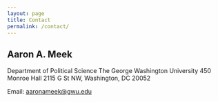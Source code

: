 ```yaml
---
layout: page
title: Contact
permalink: /contact/
---
```


## Aaron A. Meek
Department of Political Science
The George Washington University
450 Monroe Hall
2115 G St NW,
Washington, DC 20052

Email: [aaronameek@gwu.edu](mailto:aaronameek@gwu.edu)